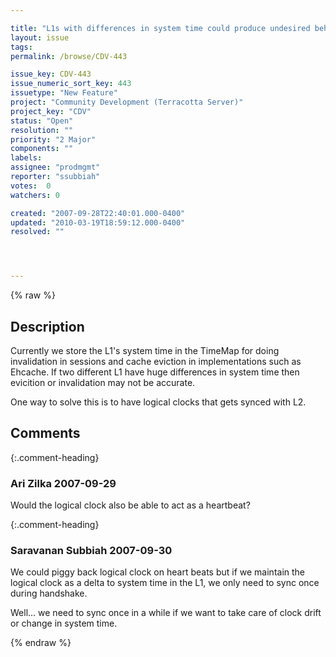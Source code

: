 ```yaml
---

title: "L1s with differences in system time could produce undesired behaviour in invalidators and cache evictors "
layout: issue
tags: 
permalink: /browse/CDV-443

issue_key: CDV-443
issue_numeric_sort_key: 443
issuetype: "New Feature"
project: "Community Development (Terracotta Server)"
project_key: "CDV"
status: "Open"
resolution: ""
priority: "2 Major"
components: ""
labels: 
assignee: "prodmgmt"
reporter: "ssubbiah"
votes:  0
watchers: 0

created: "2007-09-28T22:40:01.000-0400"
updated: "2010-03-19T18:59:12.000-0400"
resolved: ""




---
```


{% raw %}

## Description

<div markdown="1" class="description">

Currently we store the L1's system time in the TimeMap for doing invalidation in sessions and cache eviction in implementations such as Ehcache.  If  two different L1 have huge differences in system time then evicition or invalidation may not be accurate.

One way to solve this is to have logical clocks that gets synced with L2. 

</div>

## Comments


{:.comment-heading}
### **Ari Zilka** <span class="date">2007-09-29</span>

<div markdown="1" class="comment">

Would the logical clock also be able to act as a heartbeat?

</div>


{:.comment-heading}
### **Saravanan Subbiah** <span class="date">2007-09-30</span>

<div markdown="1" class="comment">

We could piggy back logical clock on heart beats but if we maintain the logical clock as a delta  to system time in the L1, we only need to sync once during handshake.

Well...  we need to sync once in a while if we want to take care of clock drift or change in system time.  

</div>



{% endraw %}

